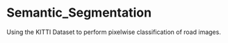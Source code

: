 # Semantic_Segmentation
Using the KITTI Dataset to perform pixelwise classification of road images.
